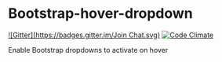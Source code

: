 # Bootstrap-hover-dropdown

[![Gitter](https://badges.gitter.im/Join Chat.svg)](https://gitter.im/zimme/meteor-bootstrap-hover-dropdown?utm_source=badge&utm_medium=badge&utm_campaign=pr-badge)
[![Code Climate](https://codeclimate.com/github/zimme/meteor-bootstrap-hover-dropdown/badges/gpa.svg)](https://codeclimate.com/github/zimme/meteor-bootstrap-hover-dropdown)

Enable Bootstrap dropdowns to activate on hover
